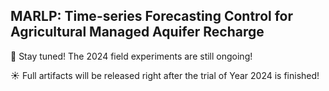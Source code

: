 ## MARLP: Time-series Forecasting Control for Agricultural Managed Aquifer Recharge

🌊 Stay tuned! The 2024 field experiments are still ongoing! 

☀️ Full artifacts will be released right after the trial of Year 2024 is finished!
